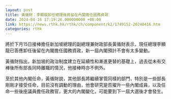 ```yaml
---
layout: post
title: 黃循財：李顯龍卸任總理後將留在內閣擔任國務資政
date: 2024-04-16 17:19:26.000000000 +08:00
link: https://news.rthk.hk/rthk/ch/component/k2/1749152-20240416.htm
categories: rthk
---
```


將於下月15日接棒擔任新加坡總理的副總理兼財政部長黃循財表示，現任總理李顯龍已答應卸任後留在內閣擔任國務資政，新一屆內閣預計不會有太多變動。

黃循財指出，新加坡的政治制度建立在延續性和漸進更替的基礎上，過去從未有交棒後所有部長同時離職的情況，他接棒時亦不例外。

至於其他內閣任命，黃循財說，其他部長將繼續掌管同樣的部門，特別是一些部長剛剛才接受任命，目前沒有調動的理由，他會研究是否擢升一些內閣成員，以及任命一些後座議員擔任政務官，更大的內閣變化，可能要到下一屆大選後才會發生。
